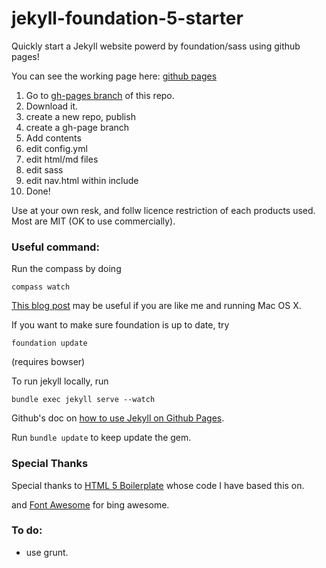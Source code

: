 jekyll-foundation-5-starter
===========================

Quickly start a Jekyll website powerd by foundation/sass using github pages! 


You can see the working page here: [github pages](http://daigofuji.github.io/jekyll-foundation-5-starter/)


1. Go to [gh-pages branch](https://github.com/daigofuji/jekyll-foundation-5-starter/tree/gh-pages) of this repo.
2. Download it.
3. create a new repo, publish
4. create a gh-page branch
5. Add contents
6. edit config.yml
7. edit html/md files
8. edit sass 
9. edit nav.html within include
10. Done!

Use at your own resk, and follw licence restriction of each products used. Most are MIT (OK to use commercially).

### Useful command:

Run the compass by doing 

`compass watch`

<a href="http://daigo.org/2013/11/installing-npm-on-mavericks-macbook-pro/">This blog post</a> may be useful if you are like me and running Mac OS X.

If you want to make sure foundation is up to date, try 

`foundation update`

(requires bowser)

To run jekyll locally, run 

`bundle exec jekyll serve --watch`
    
Github's doc on <a href="https://help.github.com/articles/using-jekyll-with-pages">how to use Jekyll on Github Pages</a>. 

Run `bundle update` to keep update the gem.

### Special Thanks

Special thanks to <a href="https://github.com/h5bp/html5-boilerplate">HTML 5 Boilerplate</a> whose code I have based this on.

and <a href="http://fortawesome.github.io/Font-Awesome/">Font Awesome</a> for bing awesome. 

### To do: 
* use grunt.